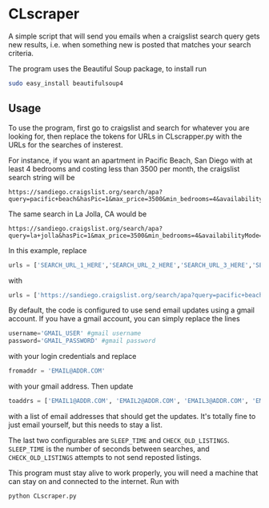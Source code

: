 # CLscraper

A simple script that will send you emails when a craigslist search query gets new results, i.e. when something new is posted that matches your search criteria.

The program uses the Beautiful Soup package, to install run

```bash
sudo easy_install beautifulsoup4
```
## Usage
To use the program, first go to craigslist and search for whatever you are looking for, then replace the tokens for URLs in CLscrapper.py with the URLs for the searches of insterest. 

For instance, if you want an apartment in Pacific Beach, San Diego with at least 4 bedrooms and costing less than 3500 per month, the craigslist search string will be

```
https://sandiego.craigslist.org/search/apa?query=pacific+beach&hasPic=1&max_price=3500&min_bedrooms=4&availabilityMode=0&sale_date=all+dates
```

The same search in La Jolla, CA would be 

```
https://sandiego.craigslist.org/search/apa?query=la+jolla&hasPic=1&max_price=3500&min_bedrooms=4&availabilityMode=0&sale_date=all+dates
```

In this example, replace 

```python 
urls = ['SEARCH_URL_1_HERE','SEARCH_URL_2_HERE','SEARCH_URL_3_HERE','SEARCH_URL_4_HERE']
```

with

```python 
urls = ['https://sandiego.craigslist.org/search/apa?query=pacific+beach&hasPic=1&max_price=3500&min_bedrooms=4&availabilityMode=0&sale_date=all+dates', 'https://sandiego.craigslist.org/search/apa?query=la+jolla&hasPic=1&max_price=3500&min_bedrooms=4&availabilityMode=0&sale_date=all+dates']
```

By default, the code is configured to use send email updates using a gmail account. If you have a gmail account, you can simply replace the lines

```python
username='GMAIL_USER' #gmail username
password='GMAIL_PASSWORD' #gmail password
```

with your login credentials and replace 

```python 
fromaddr = 'EMAIL@ADDR.COM'
```
with your gmail address. Then update 

```python 
toaddrs = ['EMAIL1@ADDR.COM', 'EMAIL2@ADDR.COM', 'EMAIL3@ADDR.COM', 'EMAIL4@ADDR.COM']
```

with a list of email addresses that should get the updates. It's totally fine to just email yourself, but this needs to stay a list.

The last two configurables are `SLEEP_TIME` and `CHECK_OLD_LISTINGS`. `SLEEP_TIME` is the number of seconds between searches, and `CHECK_OLD_LISTINGS` attempts to not send reposted listings. 

This program must stay alive to work properly, you will need a machine that can stay on and connected to the internet. Run with

```bash
python CLscraper.py
```